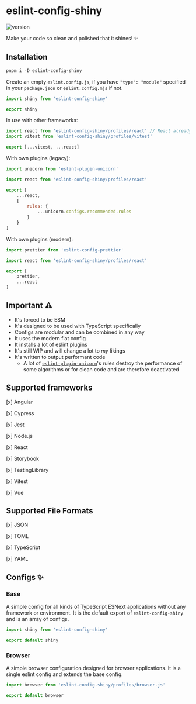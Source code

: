 # eslint-config-shiny

![version](https://img.shields.io/badge/version-1.2.3-blue)

Make your code so clean and polished that it shines! :sparkles:

## Installation

```powershell
pnpm i -D eslint-config-shiny
```

Create an empty `eslint.config.js`, if you have `"type": "module"` specified in your `package.json` or `eslint.config.mjs` if not.

```js
import shiny from 'eslint-config-shiny'

export shiny
```

In use with other frameworks:

```js
import react from 'eslint-config-shiny/profiles/react' // React already extends the base config
import vitest from 'eslint-config-shiny/profiles/vitest'

export [...vitest, ...react]
```

With own plugins (legacy):

```js
import unicorn from 'eslint-plugin-unicorn'

import react from 'eslint-config-shiny/profiles/react'

export [
    ...react,
    {
        rules: {
            ...unicorn.configs.recommended.rules
        }
    }
]
```

With own plugins (modern):

```js
import prettier from 'eslint-config-prettier'

import react from 'eslint-config-shiny/profiles/react'

export [
    prettier,
    ...react
]
```

## Important :warning:

-   It's forced to be ESM
-   It's designed to be used with TypeScript specifically
-   Configs are modular and can be combined in any way
-   It uses the modern flat config
-   It installs a lot of eslint plugins
-   It's still WIP and will change a lot to _my_ likings
-   It's written to output performant code
    -   A lot of [`eslint-plugin-unicorn`](https://www.npmjs.com/package/eslint-plugin-unicorn)'s rules destroy the performance of some algorithms or for clean code and are therefore deactivated

## Supported frameworks

[x] Angular

[x] Cypress

[x] Jest

[x] Node.js

[x] React

[x] Storybook

[x] TestingLibrary

[x] Vitest

[x] Vue

## Supported File Formats

[x] JSON

[x] TOML

[x] TypeScript

[x] YAML

## Configs :sparkles:

### Base

A simple config for all kinds of TypeScript ESNext applications without any framework or environment. It is the default export of `eslint-config-shiny` and is an array of configs.

```js
import shiny from 'eslint-config-shiny'

export default shiny
```

### Browser

A simple browser configuration designed for browser applications. It is a single eslint config and extends the base config.

```js
import browser from 'eslint-config-shiny/profiles/browser.js'

export default browser
```
